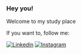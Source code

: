 
### Hey you!

Welcome to my study place

If you want to, follow me:

[![Linkedin](https://icon-icons.com/icons2/652/PNG/32/linkedin_icon-icons.com_59873.png)](https://www.linkedin.com/in/mirlla-marques/)
[![Instagram](https://icon-icons.com/icons2/2428/PNG/32/instagram_black_logo_icon_147122.png)](https://www.instagram.com/mirlla_marques/?hl=pt-br)

<!--
**mirllamarques/mirllamarques** is a ✨ _special_ ✨ repository because its `README.md` (this file) appears on your GitHub profile.

Here are some ideas to get you started:

- 🔭 I’m currently working on ...
- 🌱 I’m currently learning ...
- 👯 I’m looking to collaborate on ...
- 🤔 I’m looking for help with ...
- 💬 Ask me about ...
- 📫 How to reach me: ...
- 😄 Pronouns: ...
- ⚡ Fun fact: ...
-->

